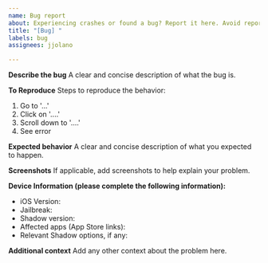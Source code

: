 ```yaml
---
name: Bug report
about: Experiencing crashes or found a bug? Report it here. Avoid reporting detection issues, unless it works with a previous version of Shadow.
title: "[Bug] "
labels: bug
assignees: jjolano

---
```


**Describe the bug**
A clear and concise description of what the bug is.

**To Reproduce**
Steps to reproduce the behavior:
1. Go to '...'
2. Click on '....'
3. Scroll down to '....'
4. See error

**Expected behavior**
A clear and concise description of what you expected to happen.

**Screenshots**
If applicable, add screenshots to help explain your problem.

**Device Information (please complete the following information):**
 - iOS Version: 
 - Jailbreak:
 - Shadow version:
 - Affected apps (App Store links):
 - Relevant Shadow options, if any:

**Additional context**
Add any other context about the problem here.
